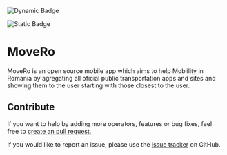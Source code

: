 ![Dynamic Badge](https://img.shields.io/badge/dynamic/json.svg?label=Operator%20count&url=https://raw.githubusercontent.com/FloreaCostinMario/MoveRo/refs/heads/main/config/Operators.json&query=$.length&colorB=informational)

![Static Badge](https://img.shields.io/badge/Flutter%2C%203.24.0?logo=flutter&color=3fc4ff&cacheSeconds=300&link=flutter.dev)

# MoveRo
MoveRo is an open source mobile app which aims to help Moblility in Romania by agregating all oficial public transportation apps and sites and showing them to the user starting with those closest to the user.

## Contribute

 If you want to help by adding more operators, features or bug fixes, feel free to [create an pull request.](https://github.com/FloreaCostinMario/MoveRo/pulls)

 If you would like to report an issue, please use the [issue tracker](https://github.com/FloreaCostinMario/MoveRo/issues) on GitHub.